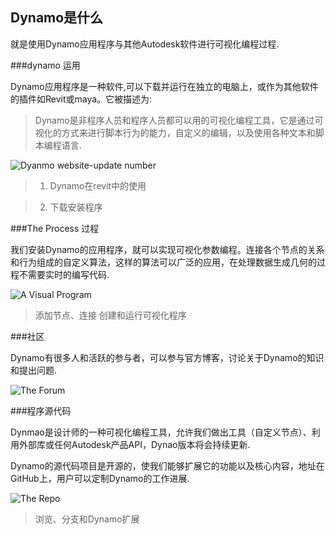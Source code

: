 ##  Dynamo是什么

就是使用Dynamo应用程序与其他Autodesk软件进行可视化编程过程.

###dynamo 运用

Dynamo应用程序是一种软件,可以下载并运行在独立的电脑上，或作为其他软件的插件如Revit或maya。它被描述为:

> Dynamo是非程序人员和程序人员都可以用的可视化编程工具，它是通过可视化的方式来进行脚本行为的能力，自定义的编辑，以及使用各种文本和脚本编程语言.

![Dyanmo website-update number](images/1-2/00-DynamoHomepage.png)

> 1.  Dynamo在revit中的使用

> 2. 下载安装程序


###The Process  过程

我们安装Dynamo的应用程序，就可以实现可视化参数编程。连接各个节点的关系和行为组成的自定义算法，这样的算法可以广泛的应用，在处理数据生成几何的过程不需要实时的编写代码.

![A Visual Program](images/1-2/01-ProgramFlow.png)

> 添加节点、连接  创建和运行可视化程序

###社区


Dynamo有很多人和活跃的参与者，可以参与官方博客，讨论关于Dynamo的知识和提出问题.


![The Forum](images/1-2/02-Community.png)

###程序源代码

Dynmao是设计师的一种可视化编程工具，允许我们做出工具（自定义节点）、利用外部库或任何Autodesk产品API，Dynao版本将会持续更新.

Dynamo的源代码项目是开源的，使我们能够扩展它的功能以及核心内容，地址在GitHub上，用户可以定制Dynamo的工作进展.

![The Repo](images/1-2/03-TheRepo.png)

>浏览、分支和Dynamo扩展








